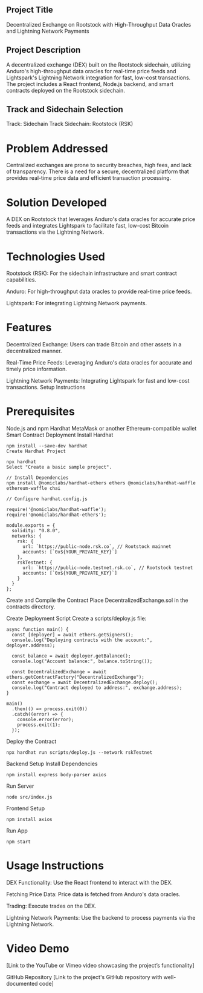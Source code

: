 ## Project Title
Decentralized Exchange on Rootstock with High-Throughput Data Oracles and Lightning Network Payments

## Project Description
A decentralized exchange (DEX) built on the Rootstock sidechain, utilizing Anduro's high-throughput data oracles for real-time price feeds and Lightspark's Lightning Network integration for fast, low-cost transactions. The project includes a React frontend, Node.js backend, and smart contracts deployed on the Rootstock sidechain.

## Track and Sidechain Selection
Track: Sidechain Track
Sidechain: Rootstock (RSK)

# Problem Addressed
Centralized exchanges are prone to security breaches, high fees, and lack of transparency. There is a need for a secure, decentralized platform that provides real-time price data and efficient transaction processing.

# Solution Developed
A DEX on Rootstock that leverages Anduro's data oracles for accurate price feeds and integrates Lightspark to facilitate fast, low-cost Bitcoin transactions via the Lightning Network.

# Technologies Used
Rootstock (RSK): For the sidechain infrastructure and smart contract capabilities.

Anduro: For high-throughput data oracles to provide real-time price feeds.

Lightspark: For integrating Lightning Network payments.

# Features
Decentralized Exchange: Users can trade Bitcoin and other assets in a decentralized manner.

Real-Time Price Feeds: Leveraging Anduro's data oracles for accurate and timely price information.

Lightning Network Payments: Integrating Lightspark for fast and low-cost transactions.
Setup Instructions

# Prerequisites
Node.js and npm
Hardhat
MetaMask or another Ethereum-compatible wallet
Smart Contract Deployment
Install Hardhat

```
npm install --save-dev hardhat
Create Hardhat Project
```

```
npx hardhat
Select "Create a basic sample project".
```

```
// Install Dependencies
npm install @nomiclabs/hardhat-ethers ethers @nomiclabs/hardhat-waffle ethereum-waffle chai
```
```
// Configure hardhat.config.js

require('@nomiclabs/hardhat-waffle');
require('@nomiclabs/hardhat-ethers');

module.exports = {
  solidity: "0.8.0",
  networks: {
    rsk: {
      url: `https://public-node.rsk.co`, // Rootstock mainnet
      accounts: [`0x${YOUR_PRIVATE_KEY}`]
    },
    rskTestnet: {
      url: `https://public-node.testnet.rsk.co`, // Rootstock testnet
      accounts: [`0x${YOUR_PRIVATE_KEY}`]
    }
  }
};
```


Create and Compile the Contract
Place DecentralizedExchange.sol in the contracts directory.

Create Deployment Script
Create a scripts/deploy.js file:
```
async function main() {
  const [deployer] = await ethers.getSigners();
  console.log("Deploying contracts with the account:", deployer.address);

  const balance = await deployer.getBalance();
  console.log("Account balance:", balance.toString());

  const DecentralizedExchange = await ethers.getContractFactory("DecentralizedExchange");
  const exchange = await DecentralizedExchange.deploy();
  console.log("Contract deployed to address:", exchange.address);
}

main()
  .then(() => process.exit(0))
  .catch((error) => {
    console.error(error);
    process.exit(1);
  });
```
Deploy the Contract

```
npx hardhat run scripts/deploy.js --network rskTestnet
```
Backend Setup
Install Dependencies
```
npm install express body-parser axios
```

Run Server
```
node src/index.js
```

Frontend Setup
```
npm install axios
```
Run App
```
npm start
```

# Usage Instructions
DEX Functionality: Use the React frontend to interact with the DEX.

Fetching Price Data: Price data is fetched from Anduro's data oracles.

Trading: Execute trades on the DEX.

Lightning Network Payments: Use the backend to process payments via the Lightning Network.

# Video Demo
[Link to the YouTube or Vimeo video showcasing the project’s functionality]

GitHub Repository
[Link to the project's GitHub repository with well-documented code]
